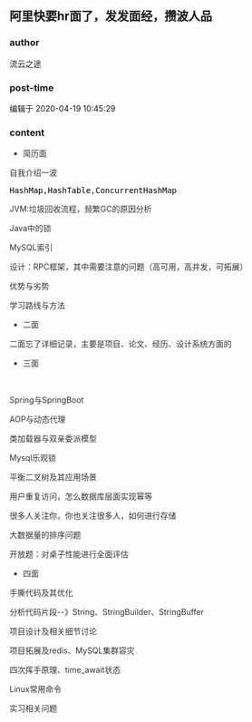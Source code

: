 ## 阿里快要hr面了，发发面经，攒波人品
### author 
流云之途
### post-time 

编辑于  2020-04-19 10:45:29
### content 
<div class="post-topic-des nc-post-content">
 <ul style="color: rgb(51,51,51);font-weight: 400;">
  <li>
   <p>
    <span>
     简历面
    </span>
   </p>
  </li>
 </ul>
 <p style="color: rgb(51,51,51);font-weight: 400;">
  <span>
   自我介绍一波
  </span>
 </p>
 <pre class="md-fences md-end-block ty-contain-cm modeLoaded"><span><span style="color: rgb(0,0,0);">HashMap</span>,<span style="color: rgb(0,0,0);">HashTable</span>,<span style="color: rgb(0,0,0);">ConcurrentHashMap</span></span></pre>
 <p style="color: rgb(51,51,51);font-weight: 400;">
  <span>
   JVM:垃圾回收流程，频繁GC的原因分析
  </span>
 </p>
 <p style="color: rgb(51,51,51);font-weight: 400;">
  <span>
   Java中的锁
  </span>
 </p>
 <p style="color: rgb(51,51,51);font-weight: 400;">
  <span>
   MySQL索引
  </span>
 </p>
 <p style="color: rgb(51,51,51);font-weight: 400;">
  <span>
   设计：RPC框架，其中需要注意的问题（高可用，高并发，可拓展）
  </span>
 </p>
 <p style="color: rgb(51,51,51);font-weight: 400;">
  <span>
   优势与劣势
  </span>
 </p>
 <div style="color: rgb(51,51,51);">
  <span>
   学习路线与方法
  </span>
 </div>
 <div style="color: rgb(51,51,51);">
  <span>
   <ul style="color: rgb(51,51,51);font-weight: 400;">
    <li>
     <p>
      <span>
       二面
      </span>
     </p>
    </li>
   </ul>
  </span>
  <div>
   <span>
    <p style="color: rgb(51,51,51);font-weight: 400;">
     <span>
      二面忘了详细记录，主要是项目、论文、经历、设计系统方面的
     </span>
    </p>
    <p style="color: rgb(51,51,51);font-weight: 400;">
     <span>
     </span>
    </p>
    <ul style="color: rgb(51,51,51);font-weight: 400;">
     <li>
      <p>
       <span>
        三面
       </span>
      </p>
     </li>
    </ul>
   </span>
   <p>
    <br/>
   </p>
   <p style="color: rgb(51,51,51);font-weight: 400;">
    <span>
     Spring与SpringBoot
    </span>
   </p>
   <p style="color: rgb(51,51,51);font-weight: 400;">
    <span>
     AOP与动态代理
    </span>
   </p>
   <p style="color: rgb(51,51,51);font-weight: 400;">
    <span>
     类加载器与双亲委派模型
    </span>
   </p>
   <p style="color: rgb(51,51,51);font-weight: 400;">
    <span>
     Mysql乐观锁
    </span>
   </p>
   <p style="color: rgb(51,51,51);font-weight: 400;">
    <span>
     平衡二叉树及其应用场景
    </span>
   </p>
   <p style="color: rgb(51,51,51);font-weight: 400;">
    <span>
     用户重复访问，怎么数据库层面实现幂等
    </span>
   </p>
   <p style="color: rgb(51,51,51);font-weight: 400;">
    <span>
     很多人关注你，你也关注很多人，如何进行存储
    </span>
   </p>
   <p style="color: rgb(51,51,51);font-weight: 400;">
    <span>
     大数据量的排序问题
    </span>
   </p>
   <p style="color: rgb(51,51,51);font-weight: 400;">
    <span>
     开放题：对桌子性能进行全面评估
    </span>
   </p>
   <ul style="color: rgb(51,51,51);font-weight: 400;">
    <li>
     <p>
      <span>
       四面
      </span>
     </p>
    </li>
   </ul>
   <p style="color: rgb(51,51,51);font-weight: 400;">
    <span>
     手撕代码及其优化
    </span>
   </p>
   <p style="color: rgb(51,51,51);font-weight: 400;">
    <span>
     分析代码片段--》String、StringBuilder、StringBuffer
    </span>
   </p>
   <p style="color: rgb(51,51,51);font-weight: 400;">
    <span>
     项目设计及相关细节讨论
    </span>
   </p>
   <p style="color: rgb(51,51,51);font-weight: 400;">
    <span>
     项目拓展及redis、MySQL集群容灾
    </span>
   </p>
   <p style="color: rgb(51,51,51);font-weight: 400;">
    <span>
     四次挥手原理、time_await状态
    </span>
   </p>
   <p style="color: rgb(51,51,51);font-weight: 400;">
    <span>
     Linux常用命令
    </span>
   </p>
   <p style="color: rgb(51,51,51);font-weight: 400;">
    <span>
     实习相关问题
    </span>
   </p>
   <br/>
  </div>
  <span>
   <br/>
  </span>
 </div>
 <br/>
</div>

